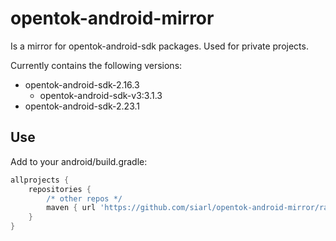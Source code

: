 # opentok-android-mirror
Is a mirror for opentok-android-sdk packages. Used for private projects.

Currently contains the following versions:
- opentok-android-sdk-2.16.3
    - opentok-android-sdk-v3:3.1.3
- opentok-android-sdk-2.23.1

## Use

Add to your android/build.gradle:

```groovy
allprojects {
    repositories {
        /* other repos */
        maven { url 'https://github.com/siarl/opentok-android-mirror/raw/main'}
    }
}
```

